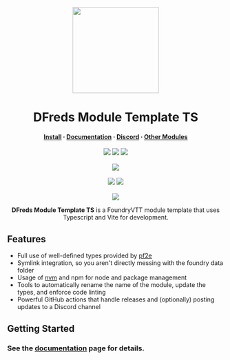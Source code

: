 <div align="center">
  <img src="https://i.imgur.com/gOZy3Jf.png" width="200" height="200"/>
</div>
<h1 align="center">DFreds Module Template TS</h1>

<h4 align="center">
  <a href="https://foundryvtt.com/packages/dfreds-module-template-ts">Install</a>
  ·
  <a href="https://dfreds-modules.com">Documentation</a>
  ·
  <a href="https://discord.gg/Wq8AEV9bWb">Discord</a>
  ·
  <a href="https://github.com/topics/dfreds-modules">Other Modules</a>
</h4>

<p align="center">
    <a href="https://github.com/DFreds/dfreds-module-template-ts/pulse"><img src="https://img.shields.io/github/last-commit/DFreds/dfreds-module-template-ts?style=for-the-badge&logo=github&color=7dc4e4&logoColor=D9E0EE&labelColor=302D41"/></a>
    <a href="https://github.com/DFreds/dfreds-module-template-ts/releases/latest"><img src="https://img.shields.io/github/v/release/DFreds/dfreds-module-template-ts?style=for-the-badge&logo=gitbook&color=8bd5ca&logoColor=D9E0EE&labelColor=302D41"/></a>
    <a href="https://github.com/DFreds/dfreds-module-template-ts/stargazers"><img src="https://img.shields.io/github/stars/DFreds/dfreds-module-template-ts?style=for-the-badge&logo=apachespark&color=eed49f&logoColor=D9E0EE&labelColor=302D41"/></a>
    <br/>
    <br/>
    <img src="https://img.shields.io/badge/dynamic/json.svg?url=https://raw.githubusercontent.com/DFreds/dfreds-module-template-ts/main/static/module.json&label=Foundry%20Version&query=$.compatibility.verified&colorB=fe6a1f&style=for-the-badge&logo=foundryvirtualtabletop">
    <br/>
    <br/>
    <a href="https://www.patreon.com/dfreds"><img src="https://img.shields.io/badge/-Patreon-%23f96854?style=for-the-badge&logo=patreon"/></a>
    <a href="https://www.buymeacoffee.com/dfreds"><img src="https://img.shields.io/badge/-Buy%20Me%20A%20Coffee-%23ff813f?style=for-the-badge&logo=buymeacoffee"/></a>
    <br/>
    <br/>
    <a href="https://discord.gg/Wq8AEV9bWb"><img src="https://img.shields.io/discord/1200171647022403664?style=for-the-badge&logo=discord&label=Discord&labelColor=%231c1e1f&color=%235865f2&link=https%3A%2F%2Fdiscord.gg%2FWq8AEV9bWb"/></a>
</p>

<p align="center">
    <b>DFreds Module Template TS</b> is a FoundryVTT module template that uses Typescript and Vite for development.
</p>

## Features

- Full use of well-defined types provided by [pf2e](https://foundryvtt.com/packages/pf2e)
- Symlink integration, so you aren't directly messing with the foundry data folder
- Usage of [nvm](https://github.com/nvm-sh/nvm) and npm for node and package management
- Tools to automatically rename the name of the module, update the types, and enforce code linting
- Powerful GitHub actions that handle releases and (optionally) posting updates to a Discord channel

## Getting Started

### See the [documentation](https://www.dfreds-modules.com/developers/module-template-ts/) page for details.
